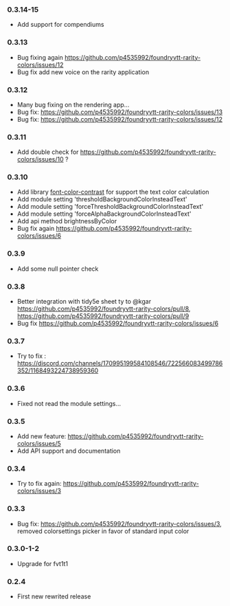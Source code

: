 ### 0.3.14-15

- Add support for compendiums 

### 0.3.13 

- Bug fixing again https://github.com/p4535992/foundryvtt-rarity-colors/issues/12
- Bug fix add new voice on the rarity application

### 0.3.12

- Many bug fixing on the rendering app...
- Bug fix: https://github.com/p4535992/foundryvtt-rarity-colors/issues/13
- Bug fix: https://github.com/p4535992/foundryvtt-rarity-colors/issues/12

### 0.3.11

- Add double check for https://github.com/p4535992/foundryvtt-rarity-colors/issues/10 ?

### 0.3.10

- Add library [font-color-contrast](https://github.com/russoedu/font-color-contrast) for support the text color calculation
- Add module setting 'thresholdBackgroundColorInsteadText'
- Add module setting 'forceThresholdBackgroundColorInsteadText'
- Add module setting 'forceAlphaBackgroundColorInsteadText'
- Add api method brightnessByColor
- Bug fix again https://github.com/p4535992/foundryvtt-rarity-colors/issues/6

### 0.3.9

- Add some null pointer check

### 0.3.8

- Better integration with tidy5e sheet ty to @kgar https://github.com/p4535992/foundryvtt-rarity-colors/pull/8, https://github.com/p4535992/foundryvtt-rarity-colors/pull/9
- Bug fix https://github.com/p4535992/foundryvtt-rarity-colors/issues/6

### 0.3.7

- Try to fix : https://discord.com/channels/170995199584108546/722566083499786352/1168493224738959360

### 0.3.6

- Fixed not read the module settings...

### 0.3.5

- Add new feature: https://github.com/p4535992/foundryvtt-rarity-colors/issues/5
- Add API support and documentation 

### 0.3.4 

- Try to fix again: https://github.com/p4535992/foundryvtt-rarity-colors/issues/3

### 0.3.3

- Bug fix: https://github.com/p4535992/foundryvtt-rarity-colors/issues/3, removed colorsettings picker in favor of standard input color

### 0.3.0-1-2

- Upgrade for fvt1t1

### 0.2.4

- First new rewrited release
